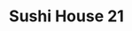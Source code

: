 ---
layout: place
title: Sushi House 21
permalink: /new-jersey/newark/sushi-house-21.html
stateAbbr: NJ
stateName: New Jersey
cityName: Newark
seo:
  type: restaurant
  links: https://www.sushihouse21.net/
place_id: ChIJKRkmE5pTwokRG5RiRgqUdtg
photos:
  - name: >-
      places/ChIJKRkmE5pTwokRG5RiRgqUdtg/photos/AeeoHcI_xlxDWQB9X-WITtF6eC7AmzsEAMBkzomfeBbq-Pw1GwlhEYAHQHEkUenmyEfLy5H0y5IpM6GGOT_sWxGl_QMYHpSLoXreAhNpFQFHu9VU9mLUUwxV6n49iLSpcnuiIcUHdceTugljTmquHZDc8XsaseJ1x2GOwJPX6TnyHYVU1Taj8jqGXfCxhFEq4Lyed87gt-X7Nhc9k_Zyo0fAnpPeRfoad8U_mzKBy_LQsvROZSpu5IEhBIDyP-eMCJWhkiY_JuCZTRZjf5vAKBt76fMMvlDLOIXvJ58yqok8IvqNi9UDd0RF4eLMFmXztBYjXKKZ-SA0qREfvLor1MkGl1GcsDVIGSt6W21jWd1YzNMPWGFPLrvax9PzFxQogxHiEUFZqMyYdmeoprKQJsvm8GkvAd1BcHuARTkekn8nCTVD08Ph
    widthPx: 4208
    heightPx: 3120
    authorAttributions:
      - displayName: Ming Tam
        uri: https://maps.google.com/maps/contrib/116698170550845376920
        photoUri: >-
          https://lh3.googleusercontent.com/a-/ALV-UjXHET00RhE-jtwCCeyejnPthRzZMfd_G6ZIN-bL7JKHIE0yGh0=s100-p-k-no-mo
    flagContentUri: >-
      https://www.google.com/local/imagery/report/?cb_client=maps_api_places.places_api&image_key=!1e10!2sCIHM0ogKEICAgICkgIvWvwE&hl=en-US
    googleMapsUri: >-
      https://www.google.com/maps/place//data=!3m4!1e2!3m2!1sCIHM0ogKEICAgICkgIvWvwE!2e10!4m2!3m1!1s0x89c2539a13261929:0xd876940a4662941b
  - name: >-
      places/ChIJKRkmE5pTwokRG5RiRgqUdtg/photos/AeeoHcJghfAriZlbzCgUbqzSxFRnmosKOsGPpZK1UoVDfPAYVCkLi8Pu0JEakvPYi9tIjMLIAMWfV20g9ZlxEwXb9HQiRkaPj-1gfOZF6Gtey6PvIU16NkqaUzM1NKEpEnSrpEGoc0C7KJ0VXfffgFlMHuAPo1dRI4CfhmBIKNoBx8JPG_LAErGj5Xu69XXfUX0-yYZcT93sxiY_Garyqq3c603T8h0jKxs86l8xoUMSLFgtHBIQTTbNHYSkCV2aSGnTqK-l7b-le_1794tmvq2kl4LYhZzNQ-5DvYbrVO9MBaAxTFROk20efZSbNhHR4hAMEWOj58y-Re_tkRk9Xb_zdXtAYpBFA-o-0jqWdINUb1LNsF-emQNHAVnNPqFCqSc5YWaMr2s2tJqklPiZfHfrVW4cTi0rLkYrSNZvzSa0n7ndYbI
    widthPx: 4080
    heightPx: 3060
    authorAttributions:
      - displayName: Olivier Reisen
        uri: https://maps.google.com/maps/contrib/102574360258197299326
        photoUri: >-
          https://lh3.googleusercontent.com/a/ACg8ocKqqLHzT1Y8oa65jVJ-94yG5soiYTXfzX44nGtPkiBYC96R4w=s100-p-k-no-mo
    flagContentUri: >-
      https://www.google.com/local/imagery/report/?cb_client=maps_api_places.places_api&image_key=!1e10!2sCIHM0ogKEICAgICX1LvflAE&hl=en-US
    googleMapsUri: >-
      https://www.google.com/maps/place//data=!3m4!1e2!3m2!1sCIHM0ogKEICAgICX1LvflAE!2e10!4m2!3m1!1s0x89c2539a13261929:0xd876940a4662941b
  - name: >-
      places/ChIJKRkmE5pTwokRG5RiRgqUdtg/photos/AeeoHcICdtRrqFLBnoHIauySsc_4VUgy6Mmeuvs58020LXHeu7qIoIKTXaelFuTR9p8rDVxJVGu8SGJDPBtqsydY4oLDHyGbMFZoL0zUK_XjAxuyrMB8F90Wyt6-bNQlcw5rxd4rDsKPJSixczgzMVIk-ChBg04mT3o73wII68n4wY9rW3wraOaWchyaWtaG-Fr9cGVim0zEozoQk8ArKQAyPUpnPyexZ_9IC-DP3AES3noe94ZuX_tE-olG2dFn_oAi32RaclOnxtYQPc2eFmBDS2zr2KClqLdy36CgEIGYWwn8fQ
    widthPx: 3024
    heightPx: 4032
    authorAttributions:
      - displayName: Sushi House 21
        uri: https://maps.google.com/maps/contrib/114632395489453307328
        photoUri: >-
          https://lh3.googleusercontent.com/a-/ALV-UjXka-kab8Ttjl-0DYnbbnrWOpk0oHzhYxPUzjslxNUaUCDAkkk=s100-p-k-no-mo
    flagContentUri: >-
      https://www.google.com/local/imagery/report/?cb_client=maps_api_places.places_api&image_key=!1e10!2sAF1QipN4-EcDaGXZ6cbwgA1fMp1fDjB5CazIdhPKESXJ&hl=en-US
    googleMapsUri: >-
      https://www.google.com/maps/place//data=!3m4!1e2!3m2!1sAF1QipN4-EcDaGXZ6cbwgA1fMp1fDjB5CazIdhPKESXJ!2e10!4m2!3m1!1s0x89c2539a13261929:0xd876940a4662941b
  - name: >-
      places/ChIJKRkmE5pTwokRG5RiRgqUdtg/photos/AeeoHcIhpQR7GVb4iOP9qCt1wK5FgI7bw78sJ--iiwjItIsKn23g7uuTIT1ZDuDygJISyfFoLYDrGrjZI9GMMbi88ECi_2nf9DODPJTZV3OyyKv2ENCTfcKHDwfm0XErCVVSyZQ8jzJS2JCe9pfAd2RzQH1mDUZsbBjp8W6l3iy0oQ7x0mspW09DvEPp0gFq6nLuzoZwU81l9lQ7P5ZNjMTLJbsWRFrF3lxpg2jCtQz9DuERiL834dsppQC5VAoxnKCIeHRMuZFvD6CKVHEVruTRxEhlnHm_wZP1P9IqAowtS_CrM01bp7pSrZ5_ZSyM92q8KipECKoe-FcWIyh7PD-i37fLqOi8_KfM5sr57kb4N_rfAPoj2jcxWmzjykrS0kDWTJqfJcvoXvVWq6Uv4ugkmv0rz0ugt8ZZuGy9OFXII6gFr7_C
    widthPx: 4032
    heightPx: 3024
    authorAttributions:
      - displayName: Sally Attia
        uri: https://maps.google.com/maps/contrib/106913124794210513277
        photoUri: >-
          https://lh3.googleusercontent.com/a-/ALV-UjUkxkqidO25S-AlLMAV5-3fyDPLzZzLpRUO1ylaUBVZMWUvqFpi3w=s100-p-k-no-mo
    flagContentUri: >-
      https://www.google.com/local/imagery/report/?cb_client=maps_api_places.places_api&image_key=!1e10!2sCIHM0ogKEICAgICcysv0sAE&hl=en-US
    googleMapsUri: >-
      https://www.google.com/maps/place//data=!3m4!1e2!3m2!1sCIHM0ogKEICAgICcysv0sAE!2e10!4m2!3m1!1s0x89c2539a13261929:0xd876940a4662941b
  - name: >-
      places/ChIJKRkmE5pTwokRG5RiRgqUdtg/photos/AeeoHcIZog4HK_gtn25MDQnvlMwWVd9A-za697rdt_jw1EDLbl-KP9nR2H17OaUzQ3Pnjk9A3q7U_8E52geJMJ41VjmGkJZMiBk2ll22JctV3NaSt14-6wCmzUUmr1VYMo7ROosmUQJ9Fz6FHFbvR6SjePcHM6-etZ1b7Xied8bcBHsZ_HGSiLydniq0_vD1Cy-vaRcvJBH9U13Y1q3WnGWP7MZn7VaXT2kbY7uyTf11BIuqaeoLA4-iKUQ-6Z8I7ZLa4X2frT2an75rg0IdlhK99JveczpqFYTvTz9nnwoLKZxRFDvvtJqpaTnyCo164Z7bIUAv13ruOv5Jb32xLTLwjmsrgHXIzC4DqW8f7IJtjAx1hpbgMtkl0xN6dPDeYJzrCFZAj1Dz3d-bYSGXHtrPJjbG0vN9tWpLwU-xsHZweKqU4Ufo
    widthPx: 3024
    heightPx: 4032
    authorAttributions:
      - displayName: Cecilia Chung
        uri: https://maps.google.com/maps/contrib/109631845188599758954
        photoUri: >-
          https://lh3.googleusercontent.com/a-/ALV-UjV0ke0XTmc6AAIIQ-wCmSHSoOpanhA7OIP4Q4OuRPFwCLPjKlYm=s100-p-k-no-mo
    flagContentUri: >-
      https://www.google.com/local/imagery/report/?cb_client=maps_api_places.places_api&image_key=!1e10!2sCIHM0ogKEICAgICZ0u6t9gE&hl=en-US
    googleMapsUri: >-
      https://www.google.com/maps/place//data=!3m4!1e2!3m2!1sCIHM0ogKEICAgICZ0u6t9gE!2e10!4m2!3m1!1s0x89c2539a13261929:0xd876940a4662941b
  - name: >-
      places/ChIJKRkmE5pTwokRG5RiRgqUdtg/photos/AeeoHcL4cSpMqAVjaWbjE40eH2bHVglufHEnREzTaWeL-u2TmJh0n1dZaQcJ2pRURCBgrK5ESYVU41gb9ePcuSjurXH5AHoSZKImVlw9cxM_Vb6Kf7vQcv5-YvJzYuLs-SvhtWZSRyHeiifcfp0RCwxmA4CCmJELZVfNf2jUEPe9y3e_11VN0xOmvV7IqslVs221WAv6xkvGN0xcEaspLUzgi2CkYRWocDlDfQ8868qYUhyE9tpcoLFzXUThUMjOScmowViFGwO_k2EAXe4JZ0CBX9tZ8OBExZing3-fFassghVgmwZdWPII4SE_bHXKTlYlwBgmzTaAtuXonXFAF4du8OMW62kAuwlVyNDAyuxZF8QnAhZor4kqPyG2CIplE6d-bNN-agSCwm3aGyLpJJ8vkP9HlA-c8mZ4xQcLLEdPs9cgIA
    widthPx: 4032
    heightPx: 3024
    authorAttributions:
      - displayName: Joao Simoes
        uri: https://maps.google.com/maps/contrib/101227201064183596319
        photoUri: >-
          https://lh3.googleusercontent.com/a-/ALV-UjWSSiVA9k9EtasCq2mqx5YqxmSrGhtnlPpmpadD_ofHdnEEqvmiqw=s100-p-k-no-mo
    flagContentUri: >-
      https://www.google.com/local/imagery/report/?cb_client=maps_api_places.places_api&image_key=!1e10!2sCIHM0ogKEICAgIC4y7mebw&hl=en-US
    googleMapsUri: >-
      https://www.google.com/maps/place//data=!3m4!1e2!3m2!1sCIHM0ogKEICAgIC4y7mebw!2e10!4m2!3m1!1s0x89c2539a13261929:0xd876940a4662941b
  - name: >-
      places/ChIJKRkmE5pTwokRG5RiRgqUdtg/photos/AeeoHcIqvVZROT3QURgbFgvL3bFZwDjdPEvq5EWhCASGBo73W_uFgyW3VDydMZNH6RW0aHn6yIhPkxNEiPLCdI5_thDmOuM9JPYUFBUTZsE7GqWQDb35_rVO2ENMTQegRNGhuJXqsbgjMgDexxGXGLJexB_bkVI7A9kx2b68Yu6cGz_EOgpMV_0hooXRLQalbbQFgvMIPgpfXWzndl_K3SL3pIgTCfZfWUiauQjCb8SYJPGkWoHrpN1JlmyqoOIM7NKC6HlRd-WJQnzhgZ88BR9qS2txdSGBU-TyIzMZ6i1S4g00fZr3nXDgEkcqPcNadJyWJ4AQl7ebHrJ6XtrlavN6l02wiopl_KxmpaZc6FuCzD6eghsC84YeVmNUHOPkkB3AN8PyNJHfxP1tq5OBPZ-H4gyAJe49QjQliVA6Zqm0tK5w6rlx
    widthPx: 4048
    heightPx: 3036
    authorAttributions:
      - displayName: Sabrina Costa
        uri: https://maps.google.com/maps/contrib/111595131138177930974
        photoUri: >-
          https://lh3.googleusercontent.com/a-/ALV-UjUZrRl1LO2T7uD1orTRGXTPrUe-yHhwmHRHSnWvb83eUkaM6euPFw=s100-p-k-no-mo
    flagContentUri: >-
      https://www.google.com/local/imagery/report/?cb_client=maps_api_places.places_api&image_key=!1e10!2sCIHM0ogKEICAgID48IXftQE&hl=en-US
    googleMapsUri: >-
      https://www.google.com/maps/place//data=!3m4!1e2!3m2!1sCIHM0ogKEICAgID48IXftQE!2e10!4m2!3m1!1s0x89c2539a13261929:0xd876940a4662941b
  - name: >-
      places/ChIJKRkmE5pTwokRG5RiRgqUdtg/photos/AeeoHcJLyEMSDyUFpjfD0lw-6vkPoxnqV3vcQoei9EDYcijqQDfQWvX5KLJBD5XBcitUB0rZjcPxi1SnT305ZCi6BeRYd_zbJusF9yijtJ77eKUdvvyLSr2XsFnE_obDO-Gk0GkJ-yFg1AlEGJYx0gqGL8qxlV5A0mMv1NDVs5ntwq3hmr-jCl5sifemT_KBGsjQnCKX0bQDVM5iROONQiA2UJoLQA3uOdIICtI5l94LafTlMA4a6KoQw1FNe3Wio4FrMQ7qkWBVxJSWBLazmeuG1mHxqys2kHS5O7axYQLPjg8r0h_7n2LUydlXmZQ_b_L3RX5NMzUhiUDTW14t-4D5zrGqjUlDdLoCBRdaiOLiHo7BobO05c-9hYKBjJfS3o_N2NCjDTeQDMCTrJkN4eEH6LBJbbpdlNU8UTndCJGnugd9fXJW
    widthPx: 3024
    heightPx: 4032
    authorAttributions:
      - displayName: MARGIE NOTTE
        uri: https://maps.google.com/maps/contrib/102552236576887897097
        photoUri: >-
          https://lh3.googleusercontent.com/a/ACg8ocL02E6bQB3FawMEbsZxHK_F2Hp6K-wrwmmoae2am6qEFPiJmQ=s100-p-k-no-mo
    flagContentUri: >-
      https://www.google.com/local/imagery/report/?cb_client=maps_api_places.places_api&image_key=!1e10!2sCIHM0ogKEICAgID0p82euAE&hl=en-US
    googleMapsUri: >-
      https://www.google.com/maps/place//data=!3m4!1e2!3m2!1sCIHM0ogKEICAgID0p82euAE!2e10!4m2!3m1!1s0x89c2539a13261929:0xd876940a4662941b
  - name: >-
      places/ChIJKRkmE5pTwokRG5RiRgqUdtg/photos/AeeoHcIt3fVAtUADgvX8XkHhVvMitWsrrVSv1ahDF5lq-20zEtV2NpgCcUAzleGjJ9eo5wSDbGgVTZZKTy16FMPAOYiHRZXr0sVM8j2yqcyOczVv3axG1Q0dNFiYbZQpOYYdETfLDJ5zJ450n2CSkHu_ZL58HrCGzsqP_E_1FwB1uH3zLppSlbEp63K0ezfHAU_lLVNhFyygf8z_nE56oou-vv1Z6cSzjvmV0cqvdF-L1TwKQ7xA7GnTPgECBwj5zonT5XvjBD0lo-tM1TJZ6J4Ba7mL3CwqxSk7nT9CsqdPoQLfw93_kGQChOILeeJbweNx-F2PUDqjSR6ZwkMvlbAe8h3qrVJJvcuKLpBVjaZ6N8xFhXpYvKem7z3-Vtl9Szqc91AXeIZ4Vhwp5vfdbrGWOFmft8pAoK0Itltt19wK2cJzt4iP
    widthPx: 4032
    heightPx: 2268
    authorAttributions:
      - displayName: Rebecca Major
        uri: https://maps.google.com/maps/contrib/106376152884082569044
        photoUri: >-
          https://lh3.googleusercontent.com/a-/ALV-UjVZk9JOaSWsOofqZVqc5zFDE1Tt9fCo-f6FBwhlCmcpafTiSRR2kw=s100-p-k-no-mo
    flagContentUri: >-
      https://www.google.com/local/imagery/report/?cb_client=maps_api_places.places_api&image_key=!1e10!2sCIHM0ogKEICAgID4677NkgE&hl=en-US
    googleMapsUri: >-
      https://www.google.com/maps/place//data=!3m4!1e2!3m2!1sCIHM0ogKEICAgID4677NkgE!2e10!4m2!3m1!1s0x89c2539a13261929:0xd876940a4662941b
  - name: >-
      places/ChIJKRkmE5pTwokRG5RiRgqUdtg/photos/AeeoHcKuGDljVNoWMxT1q5lpiGzI15UNlkQXxorg29C72vxHqBTmQ1TA4EdTmb4VzN5xoKUOsj6u3BvQ9o6TTSk9U7Th2cKAeNnTovfzYuHlpDfRSViWd36KhU9FYmu5k-mfVuHKcr20jFK1U9srEEQH2spBtbkHKV4e9KGKDB1TlFJJrA-hnFKPky6RUt8NWsu0cbSTpqo8yIX2qmCPnI5jBCNVywwGRxg-UUHoBELIX0nhk8qof68HjAQJWdBz029fBITAIxKEzBPDGyf_P0FmJqtfeE2fcAPR33ZFEFWzrjYkxOhHMLuIcvNJYf8B2EyiiDeugxCUdpZ9qRR-73GxPdEOaIiboGoEcP-G9OYJzZIOyJS7fycpp7SV90lDp7Tk8_LujWiOxUWChR32zyNJrFhtNuJHRfqtCK7UymmC9vG45A
    widthPx: 4032
    heightPx: 3024
    authorAttributions:
      - displayName: Leo Amador
        uri: https://maps.google.com/maps/contrib/109689933157805680529
        photoUri: >-
          https://lh3.googleusercontent.com/a-/ALV-UjVvsJFe_soP2DJZoaSrnXTf4YfJFGCo8GQk_BBKxACbLU0RZ4TMXg=s100-p-k-no-mo
    flagContentUri: >-
      https://www.google.com/local/imagery/report/?cb_client=maps_api_places.places_api&image_key=!1e10!2sCIHM0ogKEICAgICXg6PIHg&hl=en-US
    googleMapsUri: >-
      https://www.google.com/maps/place//data=!3m4!1e2!3m2!1sCIHM0ogKEICAgICXg6PIHg!2e10!4m2!3m1!1s0x89c2539a13261929:0xd876940a4662941b
address: 243 Elm St, Newark, NJ 07105, USA
street: 243 Elm St
city: Newark
state: NJ
zip: '07105'
country: USA
neighborhood: North Ironbound
latitude: '40.726971'
longitude: '-74.160092'
accessibility_options:
  wheelchairAccessibleParking: false
  wheelchairAccessibleEntrance: false
business_status: OPERATIONAL
name: Sushi House 21
google_maps_links:
  directionsUri: >-
    https://www.google.com/maps/dir//''/data=!4m7!4m6!1m1!4e2!1m2!1m1!1s0x89c2539a13261929:0xd876940a4662941b!3e0
  placeUri: https://maps.google.com/?cid=15597817131295740955
  writeAReviewUri: >-
    https://www.google.com/maps/place//data=!4m3!3m2!1s0x89c2539a13261929:0xd876940a4662941b!12e1
  reviewsUri: >-
    https://www.google.com/maps/place//data=!4m4!3m3!1s0x89c2539a13261929:0xd876940a4662941b!9m1!1b1
  photosUri: >-
    https://www.google.com/maps/place//data=!4m3!3m2!1s0x89c2539a13261929:0xd876940a4662941b!10e5
primary_type: Sushi Restaurant
opening_hours:
  regular: null
  current: null
secondary_opening_hours:
  regular:
    weekdayDescriptions: null
    type: null
  current:
    weekdayDescriptions: null
    type: null
phone: (973) 991-0067
price_level: PRICE_LEVEL_INEXPENSIVE
price_range: $10 &ndash; $20
rating: '4.2'
rating_count: 0
website: https://www.sushihouse21.net/
description: >-
  About Sushi House 21 in Newark, NJ$$$Sushi House 21 in Newark, NJ, stands out
  as a casual spot for enjoying fresh sushi and Japanese favorites in a relaxed
  atmosphere. This eatery offers a variety of creative rolls and traditional
  options, including vegetarian choices that cater to diverse tastes, making it
  a go-to for those seeking flavorful Japanese cuisine. With an informal setting
  ideal for quick meals or unwinding, it highlights affordable pricing and
  simple yet satisfying dishes like sashimi and kitchen entrees. Whether you're
  exploring top-rated sushi options nearby or looking for reliable Japanese
  places, this location delivers on fresh ingredients and everyday appeal. Its
  approachable vibe ensures it's a solid choice for anyone craving authentic
  flavors without the fuss.
generative_summary: >-
  About Sushi House 21 in Newark, NJ$$$Sushi House 21 in Newark, NJ, stands out
  as a casual spot for enjoying fresh sushi and Japanese favorites in a relaxed
  atmosphere. This eatery offers a variety of creative rolls and traditional
  options, including vegetarian choices that cater to diverse tastes, making it
  a go-to for those seeking flavorful Japanese cuisine. With an informal setting
  ideal for quick meals or unwinding, it highlights affordable pricing and
  simple yet satisfying dishes like sashimi and kitchen entrees. Whether you're
  exploring top-rated sushi options nearby or looking for reliable Japanese
  places, this location delivers on fresh ingredients and everyday appeal. Its
  approachable vibe ensures it's a solid choice for anyone craving authentic
  flavors without the fuss.
generative_disclosure: Summarized by AI using the Grok-3-Mini model.
reviews:
  - name: >-
      places/ChIJKRkmE5pTwokRG5RiRgqUdtg/reviews/ChdDSUhNMG9nS0VJQ0FnTUNnbWUtem5BRRAB
    relativePublishTimeDescription: a month ago
    rating: 1
    text:
      text: >-
        I’ve been a loyal customer for the past 5 years, always enjoying fresh
        sushi with soft rice and flavorful crab and tuna. However, my last two
        orders in recent months were disappointing. The rice was dry, hard, and
        cold. I gave them the benefit of the doubt after the first time,
        assuming it was an off day, but unfortunately, the second order had the
        same issues. I hope they can return to their previous quality because
        I’ve always loved their sushi.
      languageCode: en
    originalText:
      text: >-
        I’ve been a loyal customer for the past 5 years, always enjoying fresh
        sushi with soft rice and flavorful crab and tuna. However, my last two
        orders in recent months were disappointing. The rice was dry, hard, and
        cold. I gave them the benefit of the doubt after the first time,
        assuming it was an off day, but unfortunately, the second order had the
        same issues. I hope they can return to their previous quality because
        I’ve always loved their sushi.
      languageCode: en
    authorAttribution:
      displayName: stephany donoso
      uri: https://www.google.com/maps/contrib/106311349927397338536/reviews
      photoUri: >-
        https://lh3.googleusercontent.com/a-/ALV-UjUgFpffeIYg0c4ucq_fAF4XInN6rUGfiwrz8VQrZttGz_f7wYJj=s128-c0x00000000-cc-rp-mo
    publishTime: '2025-02-18T22:06:58.495893Z'
    flagContentUri: >-
      https://www.google.com/local/review/rap/report?postId=ChdDSUhNMG9nS0VJQ0FnTUNnbWUtem5BRRAB&d=17924085&t=1
    googleMapsUri: >-
      https://www.google.com/maps/reviews/data=!4m6!14m5!1m4!2m3!1sChdDSUhNMG9nS0VJQ0FnTUNnbWUtem5BRRAB!2m1!1s0x89c2539a13261929:0xd876940a4662941b
  - name: >-
      places/ChIJKRkmE5pTwokRG5RiRgqUdtg/reviews/ChdDSUhNMG9nS0VJQ0FnSURwbTdENGlnRRAB
    relativePublishTimeDescription: 5 months ago
    rating: 2
    text:
      text: >-
        I only have ordered to Takeout and delivery. I love this family owned
        and operated Sushi 🍣  restaurant. Manny Sushi places are opening and
        closing in the neighborhood before I even get to try them and the ones I
        have given a chance they don't surprise me for the positive. I was a
        Banzai customer before Sushi House 21. I like both but Sushi House 21 is
        the most consistent and reliable!


        Updated Review:

        New owners for sure! I ordered from here almost every Saturday. I went
        away in the summer 2024 for 3 months came back to a big disappointment.
        One of the times no Wasabi on the order, also the soy sauce packages are
        scarce and the rolls are messy. I order 2 rolls and at least four of the
        peace had shrimp shell on it. It is annoying to chew on shrimp shell
        only the one end piece should have the shell where it could easily be
        pulled off. Anyways this time I got Wasabi but the order was very messy
        the rolls are coming apart. It is very disappointing to say the least!
      languageCode: en
    originalText:
      text: >-
        I only have ordered to Takeout and delivery. I love this family owned
        and operated Sushi 🍣  restaurant. Manny Sushi places are opening and
        closing in the neighborhood before I even get to try them and the ones I
        have given a chance they don't surprise me for the positive. I was a
        Banzai customer before Sushi House 21. I like both but Sushi House 21 is
        the most consistent and reliable!


        Updated Review:

        New owners for sure! I ordered from here almost every Saturday. I went
        away in the summer 2024 for 3 months came back to a big disappointment.
        One of the times no Wasabi on the order, also the soy sauce packages are
        scarce and the rolls are messy. I order 2 rolls and at least four of the
        peace had shrimp shell on it. It is annoying to chew on shrimp shell
        only the one end piece should have the shell where it could easily be
        pulled off. Anyways this time I got Wasabi but the order was very messy
        the rolls are coming apart. It is very disappointing to say the least!
      languageCode: en
    authorAttribution:
      displayName: Leo Amador
      uri: https://www.google.com/maps/contrib/109689933157805680529/reviews
      photoUri: >-
        https://lh3.googleusercontent.com/a-/ALV-UjVvsJFe_soP2DJZoaSrnXTf4YfJFGCo8GQk_BBKxACbLU0RZ4TMXg=s128-c0x00000000-cc-rp-mo-ba3
    publishTime: '2024-10-19T21:31:33.053505Z'
    flagContentUri: >-
      https://www.google.com/local/review/rap/report?postId=ChdDSUhNMG9nS0VJQ0FnSURwbTdENGlnRRAB&d=17924085&t=1
    googleMapsUri: >-
      https://www.google.com/maps/reviews/data=!4m6!14m5!1m4!2m3!1sChdDSUhNMG9nS0VJQ0FnSURwbTdENGlnRRAB!2m1!1s0x89c2539a13261929:0xd876940a4662941b
  - name: >-
      places/ChIJKRkmE5pTwokRG5RiRgqUdtg/reviews/ChdDSUhNMG9nS0VJQ0FnSUNaMHE3bTJ3RRAB
    relativePublishTimeDescription: a year ago
    rating: 4
    text:
      text: >-
        Overall great place for sushi in the neighborhood. They've got a decent
        lunch set (2 rolls + soup/salad for $11.50 or 3 rolls + soup/salad for
        $15.50) and a happy hour deal (5 rolls for $22). Order directly with
        them, the delivery platforms charge more for the food.
      languageCode: en
    originalText:
      text: >-
        Overall great place for sushi in the neighborhood. They've got a decent
        lunch set (2 rolls + soup/salad for $11.50 or 3 rolls + soup/salad for
        $15.50) and a happy hour deal (5 rolls for $22). Order directly with
        them, the delivery platforms charge more for the food.
      languageCode: en
    authorAttribution:
      displayName: Cecilia Chung
      uri: https://www.google.com/maps/contrib/109631845188599758954/reviews
      photoUri: >-
        https://lh3.googleusercontent.com/a-/ALV-UjV0ke0XTmc6AAIIQ-wCmSHSoOpanhA7OIP4Q4OuRPFwCLPjKlYm=s128-c0x00000000-cc-rp-mo-ba6
    publishTime: '2023-09-07T14:19:47.405641Z'
    flagContentUri: >-
      https://www.google.com/local/review/rap/report?postId=ChdDSUhNMG9nS0VJQ0FnSUNaMHE3bTJ3RRAB&d=17924085&t=1
    googleMapsUri: >-
      https://www.google.com/maps/reviews/data=!4m6!14m5!1m4!2m3!1sChdDSUhNMG9nS0VJQ0FnSUNaMHE3bTJ3RRAB!2m1!1s0x89c2539a13261929:0xd876940a4662941b
  - name: >-
      places/ChIJKRkmE5pTwokRG5RiRgqUdtg/reviews/ChZDSUhNMG9nS0VJQ0FnSUNYMUx2ZlpBEAE
    relativePublishTimeDescription: 6 months ago
    rating: 5
    text:
      text: >-
        Very tasty sushi with friendly service, especially the lunch menu has a
        good price-performance ratio and is highly recommended.
      languageCode: en
    originalText:
      text: >-
        Very tasty sushi with friendly service, especially the lunch menu has a
        good price-performance ratio and is highly recommended.
      languageCode: en
    authorAttribution:
      displayName: Olivier Reisen
      uri: https://www.google.com/maps/contrib/102574360258197299326/reviews
      photoUri: >-
        https://lh3.googleusercontent.com/a/ACg8ocKqqLHzT1Y8oa65jVJ-94yG5soiYTXfzX44nGtPkiBYC96R4w=s128-c0x00000000-cc-rp-mo-ba4
    publishTime: '2024-10-13T16:27:16.406948Z'
    flagContentUri: >-
      https://www.google.com/local/review/rap/report?postId=ChZDSUhNMG9nS0VJQ0FnSUNYMUx2ZlpBEAE&d=17924085&t=1
    googleMapsUri: >-
      https://www.google.com/maps/reviews/data=!4m6!14m5!1m4!2m3!1sChZDSUhNMG9nS0VJQ0FnSUNYMUx2ZlpBEAE!2m1!1s0x89c2539a13261929:0xd876940a4662941b
  - name: >-
      places/ChIJKRkmE5pTwokRG5RiRgqUdtg/reviews/ChdDSUhNMG9nS0VJQ0FnSUNQeTd6VjFBRRAB
    relativePublishTimeDescription: 4 months ago
    rating: 2
    text:
      text: >-
        The food that was supposed to be hot/warm was cold. Over fried gyoza, no
        taste and hard, rolls poorly rolled, could not be grabbed in one piece.
        Food overall had no taste. Wasabi only in 1 tray out of the 3 that
        should have it.

        Very disappointed with this place, I ordered in based to the reviews,
        too expensive for what I got. First and last time ordering here.
      languageCode: en
    originalText:
      text: >-
        The food that was supposed to be hot/warm was cold. Over fried gyoza, no
        taste and hard, rolls poorly rolled, could not be grabbed in one piece.
        Food overall had no taste. Wasabi only in 1 tray out of the 3 that
        should have it.

        Very disappointed with this place, I ordered in based to the reviews,
        too expensive for what I got. First and last time ordering here.
      languageCode: en
    authorAttribution:
      displayName: Carina Allende
      uri: https://www.google.com/maps/contrib/101803396412588061350/reviews
      photoUri: >-
        https://lh3.googleusercontent.com/a-/ALV-UjXlR6Mu2YrKGMr-ESjWESCa4uPFXtzbgeA9SdcjPZBAInENrHO4HA=s128-c0x00000000-cc-rp-mo-ba3
    publishTime: '2024-11-28T01:47:22.034729Z'
    flagContentUri: >-
      https://www.google.com/local/review/rap/report?postId=ChdDSUhNMG9nS0VJQ0FnSUNQeTd6VjFBRRAB&d=17924085&t=1
    googleMapsUri: >-
      https://www.google.com/maps/reviews/data=!4m6!14m5!1m4!2m3!1sChdDSUhNMG9nS0VJQ0FnSUNQeTd6VjFBRRAB!2m1!1s0x89c2539a13261929:0xd876940a4662941b
review_summary: >-
  What Customers Are Saying$$$Visitors to Sushi House 21 often praise the tasty
  rolls and great value deals, especially during lunch hours, making it a
  reliable pick for casual sushi cravings. While some folks have noted
  occasional inconsistencies like dry rice or messy presentations in recent
  orders, the overall experience shines through with friendly service and solid
  portions that keep people coming back. It's clear that the spot excels in
  offering affordable options that balance flavor and convenience, with many
  appreciating the consistent quality in classics like sashimi and vegetarian
  picks. Despite a few bumps, the general buzz remains upbeat, positioning it as
  a worthwhile destination for sushi enthusiasts exploring local favorites. If
  you're hunting for the best sushi near you, this place generally delivers a
  satisfying meal with room for the occasional improvement.
review_disclosure: Summarized by AI using the Grok-3-Mini model.
parking_options:
  freeStreetParking: true
payment_options:
  acceptsCreditCards: true
  acceptsDebitCards: true
  acceptsCashOnly: false
  acceptsNfc: true
allow_dogs: null
curbside_pickup: null
delivery: true
dine_in: true
good_for_children: true
good_for_groups: true
good_for_sports: false
live_music: false
menu_for_children: false
outdoor_seating: false
reservable: true
restroom: true
serves_beer: false
serves_breakfast: false
serves_brunch: false
serves_cocktails: false
serves_coffee: true
serves_dinner: true
serves_dessert: true
serves_lunch: true
serves_vegetarian_food: true
serves_wine: false
takeout: true
update_category: pro
places_description: >-
  Relaxed standby featuring sashimi & clever sushi rolls, along with Japanese
  kitchen entrees.

---